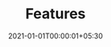 ---
title: "Features"
date: 2021-01-01T00:00:01+05:30
Description: "Unified platform powered by AI and ML. Cost, capacity and route optimisation with track and trace for real-time monitoring and advanced analytics. "
featureHeroHeading1: "Robust digital logistics"
featureHeroHeading2: "management."
featureHeroHeading3: "This is it."
featureHeroPara: "Streamlined operations, great customer experience, and smart insights."
featureHeroImg: "/images/features/featureHeroImg.png"

opOpHeading: "Operational Optimisation"
opOpPara: "Streamline operations through one unified platform powered by AI/ML."
opOpBgImg: "/images/features/opOpBgImg.png"

capOpImg: "/images/features/capOpImg.png" 

capOpH1: "Capacity" 
capOpH2: "Optimisation"
capOpC: "High truck utilisation with best fleet-mix recommendation"
capOpC1: "Intelligent load optimisation"


trackOpImg: "/images/features/trackOpImg.png" 
trackOpH1 : "Track &" 
trackOpH2 : "Trace"
trackOpC: "End-End shipment visibility"
trackOpC1: "Real-Time tracking" 
trackOpC2: "Trip ID-based tracking"  
trackOpC3: "Route tracing"                

routeOpH1: "Route"  
routeOpH2: "Optimisation"
routeOpC: "Route planning and optimised navigation"
routeOpC1: "Geofencing with deviation alerts"
routeOpImg: "/images/features/routeOpImg.png" 

costOpImg: "/images/features/costOpImg.png" 
costOpH1: "Cost" 
costOpH2: "Optimisation" 
costOpC: "Lesser empty truck miles"
costOpC1: "Inbound <> Outbound matching "
costOpC2: "Operational cost reduction"

userExpH: "User Experience"
userExpC: "Delight your customers with value and efficiency."
userExpImg: "/images/features/userExpImg.png"

bookMImg: "/images/features/bookMImg.png"
bookMH1: "Dispatch" 
bookMH1a: " Automation"
bookMH2: "and Optimisation"
bookMC: "Intelligent truck sourcing"
bookMC1: "Multi-dispatch modules-FTL, LTL, Milk-Run, etc"
bookMC2: "On-demand booking"
bookMC3: "Priority based truck allocation"
bookMC4: "Scheduled booking"                        
bookMC5: "Bulk booking"  


rtMImg: "/images/features/rtMImg.png"
rtMH1: "Real-Time" 
rtMH2: "Monitoring"
rtMC: "Greater visibiity and improved transist times"
rtMC1: "Trackable deliveries"             
rtMC2: "Vehicle locations with precise ETAs"
rtMC3: "Violation Alert"

digTH1: "Digital" 
digTH2: "Transformation"
digTC: "End-End operational workflow"
digTC1: "100% digital trip documents"
digTC2: "Instant KYC"
digTC3: "Quick Invoicing and payments"
digTC4: "Digital Contract Management"
digTImg: "/images/features/digTImg.png"


analyticsH: "Analytics" 
analyticsC: "For more confident, timely tracking"
analyticsImg: "/images/features/analyticsImg.png"

digDImg: "/images/features/digDImg.png"
digDH1: "Dynamic" 
digDH2: "Dashboard"
digDC: "Track and manage from a central dashboard"
digDC1: " Unified data view"

repImg: "/images/features/repImg.png"
repH1: "Reporting with" 
repH2: "Bussiness"
repH3: " Intelligence"
repC: "Extensive KPI based reports"                        
repC1: "SLA Monitoring and vendor performance"
repC2: "Actionable insights"
---